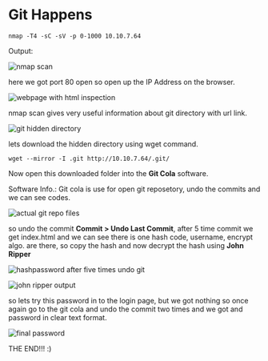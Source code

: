 # Git Happens

`nmap -T4 -sC -sV -p 0-1000 10.10.7.64`

Output:

![nmap scan]("")

here we got port 80 open so open up the IP Address on the browser.

![webpage with html inspection]("")

nmap scan gives very useful information about git directory with url link.

![git hidden directory]("")

lets download the hidden directory using wget command.

`wget --mirror -I .git http://10.10.7.64/.git/`

Now open this downloaded folder into the **Git Cola** software.

Software Info.: Git cola is use for open git reposetory, undo the commits and we can see codes.

![actual git repo files]("")

so undo the commit **Commit > Undo Last Commit**, after 5 time commit we get index.html and we can see there is one hash code, username, encrypt algo. are there, so copy the hash and now decrypt the hash using **John Ripper**

![hashpassword after five times undo git]("")

![john ripper output]("")

so lets try this password in to the login page, but we got nothing so once again go to the git cola and undo the commit two times and we got and password in clear text format.

![final password]("")

THE END!!! :)